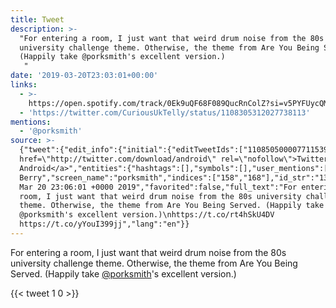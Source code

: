 ```yaml
---
title: Tweet
description: >-
  "For entering a room, I just want that weird drum noise from the 80s
  university challenge theme. Otherwise, the theme from Are You Being Served.
  (Happily take @porksmith's excellent version.)
   "
date: '2019-03-20T23:03:01+00:00'
links:
  - >-
    https://open.spotify.com/track/0Ek9uQF68F089QucRnColZ?si=v5PYFUycQMydnmEy8DUfUQ
  - 'https://twitter.com/CuriousUkTelly/status/1108305312027738113'
mentions:
  - '@porksmith'
source: >-
  {"tweet":{"edit_info":{"initial":{"editTweetIds":["1108505000077115399"],"editableUntil":"2019-03-21T00:06:01.702Z","editsRemaining":"5","isEditEligible":true}},"retweeted":false,"source":"<a
  href=\"http://twitter.com/download/android\" rel=\"nofollow\">Twitter for
  Android</a>","entities":{"hashtags":[],"symbols":[],"user_mentions":[{"name":"Matt
  Berry","screen_name":"porksmith","indices":["158","168"],"id_str":"13341022","id":"13341022"}],"urls":[{"url":"https://t.co/rt4hSkU4DV","expanded_url":"https://open.spotify.com/track/0Ek9uQF68F089QucRnColZ?si=v5PYFUycQMydnmEy8DUfUQ","display_url":"open.spotify.com/track/0Ek9uQF6…","indices":["191","214"]},{"url":"https://t.co/yYouI399jj","expanded_url":"https://twitter.com/CuriousUkTelly/status/1108305312027738113","display_url":"twitter.com/CuriousUkTelly…","indices":["215","238"]}]},"display_text_range":["0","238"],"favorite_count":"1","id_str":"1108505000077115399","truncated":false,"retweet_count":"0","id":"1108505000077115399","possibly_sensitive":false,"created_at":"Wed
  Mar 20 23:06:01 +0000 2019","favorited":false,"full_text":"For entering a
  room, I just want that weird drum noise from the 80s university challenge
  theme. Otherwise, the theme from Are You Being Served. (Happily take
  @porksmith's excellent version.)\nhttps://t.co/rt4hSkU4DV
  https://t.co/yYouI399jj","lang":"en"}}
---
```

For entering a room, I just want that weird drum noise from the 80s university challenge theme. Otherwise, the theme from Are You Being Served. (Happily take [@porksmith](https://twitter.com/@porksmith)'s excellent version.)
 
    
{{< tweet 1 0 >}}
    
